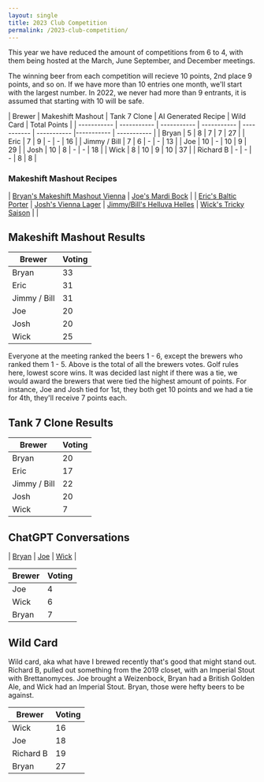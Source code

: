 ```yaml
---
layout: single
title: 2023 Club Competition
permalink: /2023-club-competition/
---
```


This year we have reduced the amount of competitions from 6 to 4, with them being hosted at the March, June September, and December meetings. 

The winning beer from each competition will recieve 10 points, 2nd place 9 points, and so on. If we have more than 10 entries one month, we'll start with the largest number. In 2022, we never had more than 9 entrants, it is assumed that starting with 10 will be safe. 

| Brewer | Makeshift Mashout | Tank 7 Clone | AI Generated Recipe | Wild Card | Total Points |
| ----------- | ----------- | ----------- | ----------- | ----------- | ----------- |----------- | ----------- |
| Bryan | 5 | 8 | 7 | 7 | 27 |
| Eric | 7 | 9 | - | - | 16 |
| Jimmy / Bill |  7 | 6 | - | - | 13 |
| Joe |  10 | - | 10 | 9 | 29 |
| Josh | 10 | 8 | - | - | 18 |
| Wick |  8 | 10 | 9 | 10 | 37 |
| Richard B | - | - | - | 8 | 8 |

### Makeshift Mashout Recipes

| <a href="{% link _pages/2023-recipes/makeshift-mashout/bryan.md %}">Bryan's Makeshift Mashout Vienna</a> | <a href="{% link _pages/2023-recipes/makeshift-mashout/joe.md %}">Joe's Mardi Bock</a> |
| <a href="{% link _pages/2023-recipes/makeshift-mashout/eric.md %}">Eric's Baltic Porter</a> | <a href="{% link _pages/2023-recipes/makeshift-mashout/josh.md %}">Josh's Vienna Lager</a>
| <a href="{% link _pages/2023-recipes/makeshift-mashout/jimmy-bill.md %}">Jimmy/Bill's Helluva Helles</a> |  <a href="{% link _pages/2023-recipes/makeshift-mashout/wick.md %}">Wick's Tricky Saison</a> |     |

## Makeshift Mashout Results

| Brewer | Voting |
| ----------- | ----------- | 
| Bryan | 33 | 
| Eric | 31 | 
| Jimmy / Bill |  31 | 
| Joe |  20 | 
| Josh | 20 | 
| Wick |  25 | 

Everyone at the meeting ranked the beers 1 - 6, except the brewers who ranked them 1 - 5. Above is the total of all the brewers votes. Golf rules here, lowest score wins. It was decided last night if there was a tie, we would award the brewers that were tied the highest amount of points. For instance, Joe and Josh tied for 1st, they both get 10 points and we had a tie for 4th, they'll receive 7 points each. 

## Tank 7 Clone Results

| Brewer | Voting |
| ----------- | ----------- | 
| Bryan | 20 | 
| Eric | 17 | 
| Jimmy / Bill |  22 | 
| Josh | 20 | 
| Wick |  7 | 

## ChatGPT Conversations

| <a href="{% link _pages/2023-recipes/chatgpt/bryan.md %}">Bryan</a> |
 <a href="{% link _pages/2023-recipes/chatgpt/joe.md %}">Joe</a> |
 <a href="{% link _pages/2023-recipes/chatgpt/wick.md %}">Wick</a> |

| Brewer | Voting |
| ----------- | ----------- | 
| Joe | 4 | 
| Wick | 6 | 
| Bryan |  7 | 

## Wild Card

Wild card, aka what have I brewed recently that's good that might stand out. Richard B, pulled out something from the 2019 closet, with an Imperial Stout with Brettanomyces. Joe brought a Weizenbock, Bryan had a British Golden Ale, and Wick had an Imperial Stout. Bryan, those were hefty beers to be against. 

| Brewer | Voting |
| ----------- | ----------- | 
| Wick | 16 | 
| Joe | 18 | 
| Richard B | 19 | 
| Bryan | 27 | 
